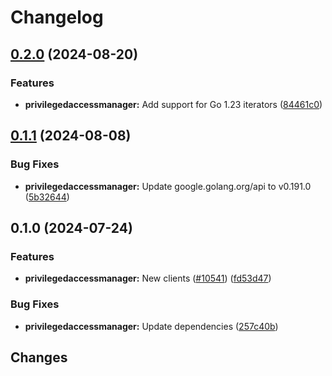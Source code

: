 # Changelog

## [0.2.0](https://github.com/googleapis/google-cloud-go/compare/privilegedaccessmanager/v0.1.1...privilegedaccessmanager/v0.2.0) (2024-08-20)


### Features

* **privilegedaccessmanager:** Add support for Go 1.23 iterators ([84461c0](https://github.com/googleapis/google-cloud-go/commit/84461c0ba464ec2f951987ba60030e37c8a8fc18))

## [0.1.1](https://github.com/googleapis/google-cloud-go/compare/privilegedaccessmanager/v0.1.0...privilegedaccessmanager/v0.1.1) (2024-08-08)


### Bug Fixes

* **privilegedaccessmanager:** Update google.golang.org/api to v0.191.0 ([5b32644](https://github.com/googleapis/google-cloud-go/commit/5b32644eb82eb6bd6021f80b4fad471c60fb9d73))

## 0.1.0 (2024-07-24)


### Features

* **privilegedaccessmanager:** New clients ([#10541](https://github.com/googleapis/google-cloud-go/issues/10541)) ([fd53d47](https://github.com/googleapis/google-cloud-go/commit/fd53d478068c907a08a717b28319dac1ffa7d3d6))


### Bug Fixes

* **privilegedaccessmanager:** Update dependencies ([257c40b](https://github.com/googleapis/google-cloud-go/commit/257c40bd6d7e59730017cf32bda8823d7a232758))

## Changes

